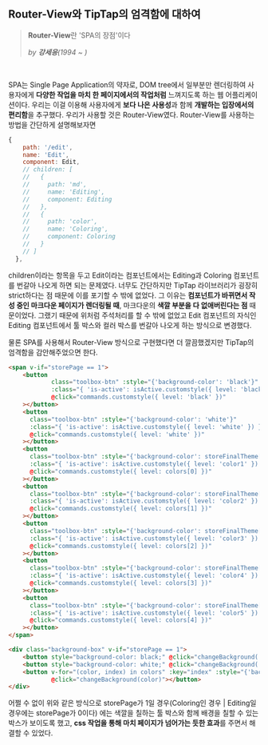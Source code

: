 ## Router-View와 TipTap의 엄격함에 대하여

> **Router-View**란 'SPA의 장점'이다
>
> *by **강세응**(1994 ~ )*

<br>

SPA는 Single Page Application의 약자로, DOM tree에서 일부분만 렌더링하여 사용자에게 **다양한 작업을 마치 한 페이지에서의 작업처럼** 느껴지도록 하는 웹 어플리케이션이다. 우리는 이걸 이용해 사용자에게 **보다 나은 사용성**과 함께 **개발하는 입장에서의 편리함**을 추구했다. 우리가 사용할 것은 Router-View였다. Router-View를 사용하는 방법을 간단하게 설명해보자면

```javascript
{
    path: '/edit',
    name: 'Edit',
    component: Edit,
    // children: [
    //   {
    //     path: 'md',
    //     name: 'Editing',
    //     component: Editing
    //   },
    //   {
    //     path: 'color',
    //     name: 'Coloring',
    //     component: Coloring
    //   }
    // ]
  },
```

children이라는 항목을 두고 Edit이라는 컴포넌트에서는 Editing과 Coloring 컴포넌트를 번갈아 나오게 하면 되는 문제였다. 너무도 간단하지만 TipTap 라이브러리가 굉장히 strict하다는 점 때문에 이를 포기할 수 밖에 없었다. 그 이유는 **컴포넌트가 바뀌면서 작성 중인 마크다운 페이지가 렌더링될 때**, 마크다운의 **색깔 부분을 다 없애버린다는 점** 때문이었다. 그랬기 때문에 위처럼 주석처리를 할 수 밖에 없었고 Edit 컴포넌트의 자식인 Editing 컴포넌트에서 툴 박스와 컬러 박스를 번갈아 나오게 하는 방식으로 변경했다.

물론 SPA를 사용해서 Router-View 방식으로 구현했다면 더 깔끔했겠지만 TipTap의 엄격함을 감안해주었으면 한다.

```html
<span v-if="storePage == 1">
    <button
            class="toolbox-btn" :style="{'background-color': 'black'}"
            :class="{ 'is-active': isActive.customstyle({ level: 'black' }) }"
            @click="commands.customstyle({ level: 'black' })"
    ></button>
    <button
      class="toolbox-btn" :style="{'background-color': 'white'}"
      :class="{ 'is-active': isActive.customstyle({ level: 'white' }) }"
      @click="commands.customstyle({ level: 'white' })"
    ></button>
    <button
      class="toolbox-btn" :style="{'background-color': storeFinalTheme[0]}"
      :class="{ 'is-active': isActive.customstyle({ level: 'color1' }) }"
      @click="commands.customstyle({ level: colors[0] })"
    ></button>
    <button
      class="toolbox-btn" :style="{'background-color': storeFinalTheme[1]}"
      :class="{ 'is-active': isActive.customstyle({ level: 'color2' }) }"
      @click="commands.customstyle({ level: colors[1] })"
    ></button>
    <button
      class="toolbox-btn" :style="{'background-color': storeFinalTheme[2]}"
      :class="{ 'is-active': isActive.customstyle({ level: 'color3' }) }"
      @click="commands.customstyle({ level: colors[2] })"
    ></button>
    <button
      class="toolbox-btn" :style="{'background-color': storeFinalTheme[3]}"
      :class="{ 'is-active': isActive.customstyle({ level: 'color4' }) }"
      @click="commands.customstyle({ level: colors[3] })"
    ></button>
    <button
      class="toolbox-btn" :style="{'background-color': storeFinalTheme[4]}"
      :class="{ 'is-active': isActive.customstyle({ level: 'color5' }) }"
      @click="commands.customstyle({ level: colors[4] })"
    ></button>        
</span>
```



```html
<div class="background-box" v-if="storePage == 1">
    <button style="background-color: black;" @click="changeBackground('black')"></button>
    <button style="background-color: white;" @click="changeBackground('white')"></button>
    <button v-for="(color, index) in colors" :key="index" :style="{'background-color' : color}"
            @click="changeBackground(color)"></button>
</div>
```

어쩔 수 없이 위와 같은 방식으로 storePage가 1일 경우(Coloring인 경우 | Editing일 경우에는 storePage가 0이다) 에는 색깔을 칠하는 툴 박스와 함께 배경을 칠할 수 있는 박스가 보이도록 했고, **css 작업을 통해 마치 페이지가 넘어가는 듯한 효과**를 주면서 해결할 수 있었다.
